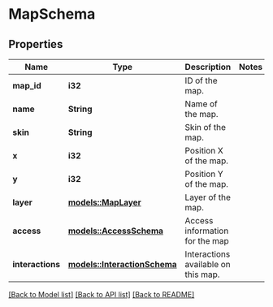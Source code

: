 # MapSchema

## Properties

Name | Type | Description | Notes
------------ | ------------- | ------------- | -------------
**map_id** | **i32** | ID of the map. | 
**name** | **String** | Name of the map. | 
**skin** | **String** | Skin of the map. | 
**x** | **i32** | Position X of the map. | 
**y** | **i32** | Position Y of the map. | 
**layer** | [**models::MapLayer**](MapLayer.md) | Layer of the map. | 
**access** | [**models::AccessSchema**](AccessSchema.md) | Access information for the map | 
**interactions** | [**models::InteractionSchema**](InteractionSchema.md) | Interactions available on this map. | 

[[Back to Model list]](../README.md#documentation-for-models) [[Back to API list]](../README.md#documentation-for-api-endpoints) [[Back to README]](../README.md)


